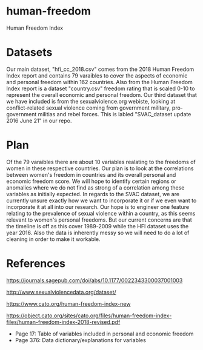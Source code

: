 # human-freedom

Human Freedom Index


# Datasets

Our main dataset, "hfi_cc_2018.csv" comes from the 2018 Human Freedom Index report and contains 79 varaibles to cover the aspects of economic and personal freedom within 162 countries. Also from the Human Freedom Index report is a dataset "country.csv" freedom rating that is scaled 0-10 to represent the overall economic and personal freedom. Our third dataset that we have included is from the sexualviolence.org webiste, looking at conflict-related sexual violence coming from government military, pro-government militias and rebel forces. This is labled "SVAC_dataset update 2016 June 21" in our repo.

# Plan

Of the 79 varaibles there are about 10 variables realating to the freedoms of women in these respective countries. Our plan is to look at the correlations between women's freedom in countries and its overall personal and economic freedom score. We will hope to identify certain regions or anomalies where we do not find as strong of a correlation among these variables as initially expected. In regards to the SVAC dataset, we are currently unsure exactly how we want to incorporate it or if we even want to incorporate it at all into our research. Our hope is to engineer one feature relating to the prevalence of sexual violence within a country, as this seems relevant to
women's personal freedoms. But our current concerns are that the timeline is off as this cover 1989-2009 while the HFI dataset uses the year 2016. Also the data is inherently messy so we will need to do a lot of cleaning in order to make it workable.


# References

https://journals.sagepub.com/doi/abs/10.1177/0022343300037001003

http://www.sexualviolencedata.org/dataset/

https://www.cato.org/human-freedom-index-new

https://object.cato.org/sites/cato.org/files/human-freedom-index-files/human-freedom-index-2018-revised.pdf

 - Page 17: Table of variables included in personal and economic freedom
 - Page 376: Data dictionary/explanations for variables
